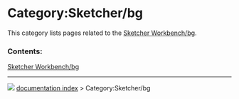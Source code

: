 # Category:Sketcher/bg
This category lists pages related to the [Sketcher Workbench/bg](Sketcher_Workbench/bg.md).

### Contents:

  
  [Sketcher Workbench/bg](Sketcher_Workbench/bg.md)



---
![](images/Right_arrow.png) [documentation index](../README.md) > Category:Sketcher/bg
